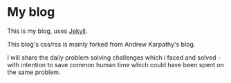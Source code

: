 # My blog

This is my blog, uses [Jekyll](http://jekyllrb.com/). 

This blog's css/rss is mainly forked from Andrew Karpathy's blog. 

I will share the daily problem solving challenges which i faced and solved - with intention to save common human time which could have been spent on the same problem.

